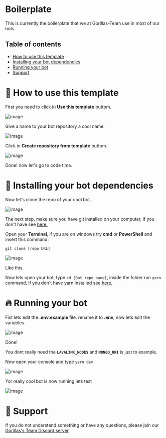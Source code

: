 # Boilerplate
This is currently the boilerplate that we at Gorillas-Team use in most of our bots.

## Table of contents
- [How to use this template](#how-to-use-this-template)
- [Installing your bot dependencies](#installing-yor-bot-dependencies)
- [Running your bot](#running-your-bot)
- [Support](#support)

# 📃 How to use this template
First you need to click in **Use this template** buttom.

![image](https://user-images.githubusercontent.com/36780964/91257832-3e293580-e741-11ea-89b4-7e0e94eb7bc3.png)

Give a name to your bot repository a cool name.

![image](https://user-images.githubusercontent.com/36780964/91257962-8d6f6600-e741-11ea-99ca-b75c34404bcc.png)

Click in **Create repository from template** buttom.

![image](https://user-images.githubusercontent.com/36780964/91258089-e5a66800-e741-11ea-8907-10b53c6eb2cf.png)

Done! now let's go to code time.

# 🤖 Installing your bot dependencies
Now let's clone the repo of your cool bot.

![image](https://user-images.githubusercontent.com/36780964/91258500-dc69cb00-e742-11ea-9a92-1e2befbe04e5.png)

The next step, make sure you have git installed on your computer, if you don't have see [here.](https://git-scm.com/)

Open your **Terminal**, if you are on windows try **cmd** or **PowerShell** and insert this command:

`git clone [repo URL]`

![image](https://user-images.githubusercontent.com/36780964/91259175-5cdcfb80-e744-11ea-8439-8a770647036d.png)

Like this.

Now lets open your bot, type `cd [Bot repo name]`, inside the folder run `yarn` command, if you don't have yarn installed see [here.](https://yarnpkg.com/getting-started/install)

# 🔥 Running your bot

Fist lets edit the **.env.example** file. rename it to **.env**, now lets edit the variables.

![image](https://user-images.githubusercontent.com/36780964/91264442-00c7a680-e747-11ea-8a56-078644a7bad8.png)

Done!

You dont really need the **`LAVALINK_NODES`** and **`MONGO_URI`** is just to example.

Now open your console and type `yarn dev`

![image](https://user-images.githubusercontent.com/36780964/91266432-a418bb80-e747-11ea-8450-fd96823f659a.png)

Yor really cool bot is now running lets test

![image](https://user-images.githubusercontent.com/36780964/91266545-e7732a00-e747-11ea-8804-0ec74a40a972.png)

# 📖 Support
If you do not understand something or have any questions, please join our [Gorillas's Team Discord server](https://discord.gg/t87qh4y)
